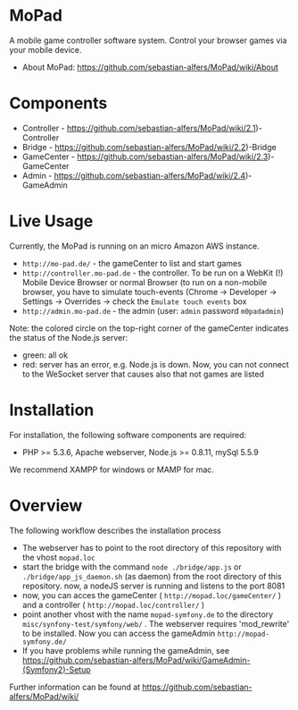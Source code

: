 MoPad
=====

A mobile game controller software system. Control your browser games via your mobile device.


* About MoPad: https://github.com/sebastian-alfers/MoPad/wiki/About

Components
====

* Controller - https://github.com/sebastian-alfers/MoPad/wiki/2.1)-Controller
* Bridge - https://github.com/sebastian-alfers/MoPad/wiki/2.2)-Bridge
* GameCenter - https://github.com/sebastian-alfers/MoPad/wiki/2.3)-GameCenter
* Admin - https://github.com/sebastian-alfers/MoPad/wiki/2.4)-GameAdmin

Live Usage
====

Currently, the MoPad is running on an micro Amazon AWS instance.

* `http://mo-pad.de/` - the gameCenter to list and start games
* `http://controller.mo-pad.de` - the controller. To be run on a WebKit (!) Mobile Device Browser or normal Browser (to run on a non-mobile browser, you have to simulate touch-events (Chrome -> Developer -> Settings -> Overrides -> check the `Emulate touch events` box
* `http://admin.mo-pad.de` - the admin (user: `admin` password `m0padadmin`)

Note: the colored circle on the top-right corner of the gameCenter indicates the status of the Node.js server:

* green: all ok
* red: server has an error, e.g. Node.js is down. Now, you can not connect to the WeSocket server that causes also that not games are listed


Installation
=====
For installation, the following software components are required:

* PHP >= 5.3.6, Apache webserver, Node.js >= 0.8.11, mySql 5.5.9


We recommend XAMPP for windows or MAMP for mac.

Overview
=====
The following workflow describes the installation process

* The webserver has to point to the root directory of this repository with the vhost `mopad.loc`
* start the bridge with the command `node ./bridge/app.js` or `./bridge/app_js_daemon.sh` (as daemon) from the root directory of this repository. now, a nodeJS server is running and listens to the port 8081
* now, you can acces the gameCenter ( `http://mopad.loc/gameCenter/` ) and a controller ( `http://mopad.loc/controller/` )
* point another vhost with the name `mopad-symfony.de` to the directory `misc/synfony-test/symfony/web/` . The webserver requires 'mod_rewrite' to be installed. Now you can access the gameAdmin `http://mopad-symfony.de/`
* If you have problems while running the gameAdmin, see https://github.com/sebastian-alfers/MoPad/wiki/GameAdmin-(Symfony2)-Setup


Further information can be found at https://github.com/sebastian-alfers/MoPad/wiki/
